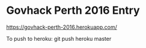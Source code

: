 Govhack Perth 2016 Entry
=============

https://govhack-perth-2016.herokuapp.com/

To push to heroku:
git push heroku master